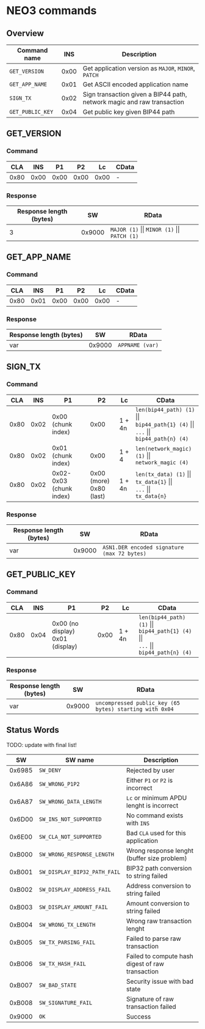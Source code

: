 # NEO3 commands

## Overview

| Command name | INS | Description |
| --- | --- | --- |
| `GET_VERSION` | 0x00 | Get application version as `MAJOR`, `MINOR`, `PATCH` |
| `GET_APP_NAME` | 0x01 | Get ASCII encoded application name |
| `SIGN_TX` | 0x02 | Sign transaction given a BIP44 path, network magic and raw transaction |
| `GET_PUBLIC_KEY` | 0x04 | Get public key given BIP44 path |


## GET_VERSION

### Command

| CLA | INS | P1 | P2 | Lc | CData |
| --- | --- | --- | --- | --- | --- |
| 0x80 | 0x00 | 0x00 | 0x00 | 0x00 | - |

### Response

| Response length (bytes) | SW | RData |
| --- | --- | --- |
| 3 | 0x9000 | `MAJOR (1)` \|\| `MINOR (1)` \|\| `PATCH (1)` |

## GET_APP_NAME

### Command

| CLA | INS | P1 | P2 | Lc | CData |
| --- | --- | --- | --- | --- | --- |
| 0x80 | 0x01 | 0x00 | 0x00 | 0x00 | - |

### Response

| Response length (bytes) | SW | RData |
| --- | --- | --- |
| var | 0x9000 | `APPNAME (var)` |

## SIGN_TX

### Command

| CLA | INS | P1 | P2 | Lc | CData |
| --- | --- | --- | --- | --- | --- |
| 0x80 | 0x02 | 0x00 (chunk index) | 0x00 | 1 + 4n | `len(bip44_path) (1)` \|\|<br> `bip44_path{1} (4)` \|\|<br>`...` \|\|<br>`bip44_path{n} (4)` |
| 0x80 | 0x02 | 0x01 (chunk index) | 0x00 | 1 + 4 | `len(network_magic) (1)` \|\|<br> `network_magic (4)` |
| 0x80 | 0x02 | 0x02-0x03 (chunk index) | 0x00 (more) <br> 0x80 (last) | 1 + 4n | `len(tx_data) (1)` \|\|<br> `tx_data{1}` \|\|<br>`...` \|\|<br>`tx_data{n}` |

### Response

| Response length (bytes) | SW | RData |
| --- | --- | --- |
| var | 0x9000 | `ASN1.DER encoded signature (max 72 bytes)`|


## GET_PUBLIC_KEY

### Command

| CLA | INS | P1 | P2 | Lc | CData |
| --- | --- | --- | --- | --- | --- |
| 0x80 | 0x04 | 0x00 (no display) <br> 0x01 (display) | 0x00 | 1 + 4n | `len(bip44_path) (1)` \|\|<br> `bip44_path{1} (4)` \|\|<br>`...` \|\|<br>`bip44_path{n} (4)` |

### Response

| Response length (bytes) | SW | RData |
| --- | --- | --- |
| var | 0x9000 | `uncompressed public_key (65 bytes) starting with 0x04` |

## Status Words

TODO: update with final list!

| SW | SW name | Description |
| --- | --- | --- |
| 0x6985 | `SW_DENY` | Rejected by user |
| 0x6A86 | `SW_WRONG_P1P2` | Either `P1` or `P2` is incorrect |
| 0x6A87 | `SW_WRONG_DATA_LENGTH` | `Lc` or minimum APDU lenght is incorrect |
| 0x6D00 | `SW_INS_NOT_SUPPORTED` | No command exists with `INS` |
| 0x6E00 | `SW_CLA_NOT_SUPPORTED` | Bad `CLA` used for this application |
| 0xB000 | `SW_WRONG_RESPONSE_LENGTH` | Wrong response lenght (buffer size problem) |
| 0xB001 | `SW_DISPLAY_BIP32_PATH_FAIL` | BIP32 path conversion to string failed |
| 0xB002 | `SW_DISPLAY_ADDRESS_FAIL` | Address conversion to string failed |
| 0xB003 | `SW_DISPLAY_AMOUNT_FAIL` | Amount conversion to string failed |
| 0xB004 | `SW_WRONG_TX_LENGTH` | Wrong raw transaction lenght |
| 0xB005 | `SW_TX_PARSING_FAIL` | Failed to parse raw transaction |
| 0xB006 | `SW_TX_HASH_FAIL` | Failed to compute hash digest of raw transaction |
| 0xB007 | `SW_BAD_STATE` | Security issue with bad state |
| 0xB008 | `SW_SIGNATURE_FAIL` | Signature of raw transaction failed |
| 0x9000 | `OK` | Success |
